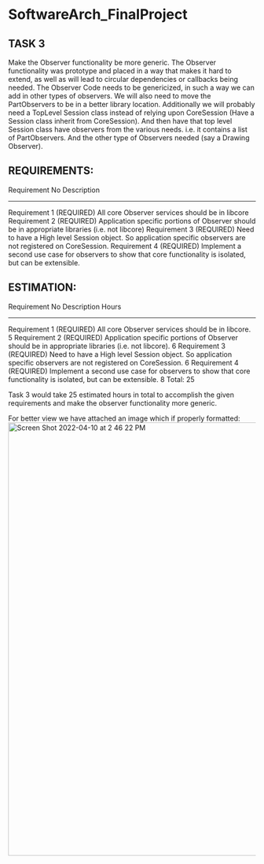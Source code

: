 # SoftwareArch_FinalProject

TASK 3
------
Make the Observer functionality be more generic.  The Observer functionality was prototype and placed in a way that makes it hard to extend, as well as will lead to circular dependencies or callbacks being needed.
The Observer Code needs to be genericized, in such a way we can add in other types of observers.  We will also need to move the PartObservers to be in a better library location.  Additionally we will probably need a TopLevel Session class instead of relying upon CoreSession (Have a Session class inherit from CoreSession).  And then have that top level Session class have observers from the various needs.  i.e. it contains a list of PartObservers.  And the other type of Observers needed (say a Drawing Observer).

REQUIREMENTS: 
-------------
Requirement No            Description
--------------            -----------
Requirement 1 (REQUIRED)  All core Observer services should be in libcore
Requirement 2 (REQUIRED)  Application specific portions of Observer should be in appropriate libraries (i.e. not libcore)
Requirement 3 (REQUIRED)  Need to have a High level Session object. So application specific observers are not registered on CoreSession.
Requirement 4 (REQUIRED)  Implement a second use case for observers to show that core functionality is isolated, but can be extensible.


ESTIMATION:
-----------
Requirement No            Description                                                                                                    Hours
--------------            -----------                                                                                                    ----------
Requirement 1 (REQUIRED)  All core Observer services should be in libcore.                                                               5
Requirement 2 (REQUIRED)  Application specific portions of Observer should be in appropriate libraries (i.e. not libcore).               6
Requirement 3 (REQUIRED)  Need to have a High level Session object. So application specific observers are not registered on CoreSession. 6
Requirement 4 (REQUIRED)  Implement a second use case for observers to show that core functionality is isolated, but can be extensible.  8
                                                                                                                                  Total: 25


Task 3 would take 25 estimated hours in total to accomplish the given requirements and make the observer functionality more generic.

For better view we have attached an image which if properly formatted:
<img width="880" alt="Screen Shot 2022-04-10 at 2 46 22 PM" src="https://user-images.githubusercontent.com/97926077/162634834-523c837c-4913-4377-94bc-7caab357f250.png">



